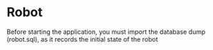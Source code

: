 # Robot
Before starting the application, you must import the database dump (robot.sql), as it records the initial state of the robot
